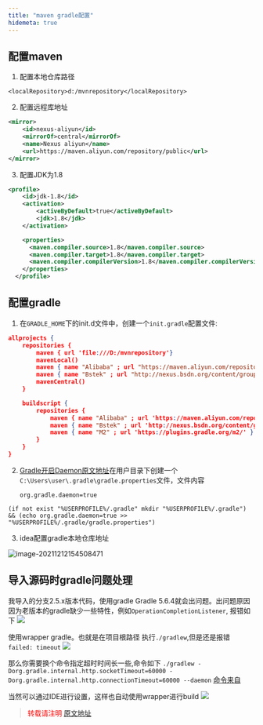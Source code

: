 ```yaml
---
title: "maven gradle配置"
hidemeta: true
---
```


## 配置maven

1. 配置本地仓库路径

`<localRepository>d:/mvnrepository</localRepository>`

2. 配置远程库地址

```xml
<mirror>  
    <id>nexus-aliyun</id>  
    <mirrorOf>central</mirrorOf>    
    <name>Nexus aliyun</name>  
    <url>https://maven.aliyun.com/repository/public</url>  
</mirror>
```

3. 配置JDK为1.8

```xml
<profile>
    <id>jdk-1.8</id>
    <activation>
        <activeByDefault>true</activeByDefault>
        <jdk>1.8</jdk>
    </activation>

    <properties>
      <maven.compiler.source>1.8</maven.compiler.source>
      <maven.compiler.target>1.8</maven.compiler.target>
      <maven.compiler.compilerVersion>1.8</maven.compiler.compilerVersion>
    </properties>
  </profile>
```

## 配置gradle

1. 在`GRADLE_HOME`下的init.d文件中，创建一个`init.gradle`配置文件:

```json
allprojects {
    repositories {
        maven { url 'file:///D:/mvnrepository'}
        mavenLocal()
        maven { name "Alibaba" ; url "https://maven.aliyun.com/repository/public" }
        maven { name "Bstek" ; url "http://nexus.bsdn.org/content/groups/public/" }
        mavenCentral()
    }

    buildscript { 
        repositories { 
            maven { name "Alibaba" ; url 'https://maven.aliyun.com/repository/public' }
            maven { name "Bstek" ; url 'http://nexus.bsdn.org/content/groups/public/' }
            maven { name "M2" ; url 'https://plugins.gradle.org/m2/' }
        }
    }
}
```

2. [Gradle开启Daemon原文地址][gradle开启Daemon]在用户目录下创建一个`C:\Users\user\.gradle\gradle.properties`文件，文件内容
   
   `org.gradle.daemon=true`

```shell
(if not exist "%USERPROFILE%/.gradle" mkdir "%USERPROFILE%/.gradle") && (echo org.gradle.daemon=true >> "%USERPROFILE%/.gradle/gradle.properties")  
```

[gradle开启Daemon]: https://www.cnblogs.com/mthoutai/p/7389140.html

3. idea配置gradle本地仓库地址

![image-20211212154508471](https://s2.loli.net/2023/07/15/UKAVJTgs6lYP4Ci.png)

## 导入源码时gradle问题处理

我导入的分支2.5.x版本代码，使用gradle Gradle 5.6.4就会出问题。出问题原因因为老版本的gradle缺少一些特性，例如`OperationCompletionListener`, 报错如下
![](https://s2.loli.net/2023/07/15/m45ZutFhdGQf1zr.png)

使用wrapper gradle。也就是在项目根路径 执行`./gradlew`,但是还是报错 `failed: timeout`
![](https://s2.loli.net/2023/07/15/HuKged2EVnWqSz8.png)

那么你需要换个命令指定超时时间长一些,命令如下
`./gradlew -Dorg.gradle.internal.http.socketTimeout=60000 -Dorg.gradle.internal.http.connectionTimeout=60000 --daemon` [命令来自](https://baikangwang.gitbooks.io/workingnotes/content/how-to-increase-read-timeout.html)

当然可以通过IDE进行设置，这样也自动使用wrapper进行build
![](https://s2.loli.net/2023/07/15/Gwk7mLMACQVc6nl.png)



> <font color="red" >转载请注明 [原文地址](https://www.cnblogs.com/whalefall541/p/15678067.html)</font>
